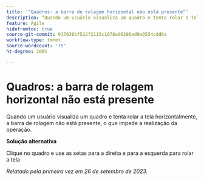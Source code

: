 ```yaml
---
title: '“Quadros: a barra de rolagem horizontal não está presente”'
description: “Quando um usuário visualiza um quadro e tenta rolar a tela horizontalmente, a barra de rolagem não está presente, o que impede a realização da operação.”
feature: Agile
hidefromtoc: true
source-git-commit: 917038bf522f2115c1078a96206ed0a0554cdd6a
workflow-type: tm+mt
source-wordcount: '75'
ht-degree: 100%

---
```



# Quadros: a barra de rolagem horizontal não está presente

<!--Reopened Sept 26, 2023-->

Quando um usuário visualiza um quadro e tenta rolar a tela horizontalmente, a barra de rolagem não está presente, o que impede a realização da operação.

**Solução alternativa**

Clique no quadro e use as setas para a direita e para a esquerda para rolar a tela

_Relatado pela primeira vez em 26 de setembro de 2023._


